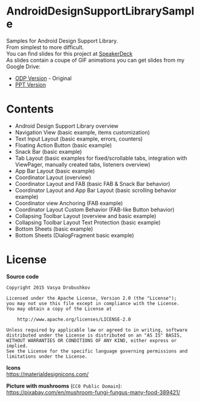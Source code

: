 # AndroidDesignSupportLibrarySample
Samples for Android Design Support Library. <br>
From simplest to more difficult.<br>
You can find slides for this project at [SpeakerDeck](https://speakerdeck.com/krossovochkin/android-design-support-library) <br>
As slides contain a coupe of GIF animations you can get slides from my Google Drive:
- [ODP Version](https://drive.google.com/file/d/0BxPrxGcUSktgVjdNay1hMHpfaTA/view?usp=sharing) - Original
- [PPT Version](https://drive.google.com/file/d/0BxPrxGcUSktgUEgxNGlVcm5Qamc/view?usp=sharing)

# Contents
- Android Design Support Library overview
- Navigation View (basic example, items customization)
- Text Input Layout (basic example, errors, counters)
- Floating Action Button (basic example)
- Snack Bar (basic example)
- Tab Layout (basic examples for fixed/scrollable tabs, integration with ViewPager, manually created tabs, listeners overview)
- App Bar Layout (basic example)
- Coordinator Layout (overview)
- Coordinator Layout and FAB (basic FAB & Snack Bar behavior)
- Coordinator Layout and App Bar Layout (basic scrolling behavior example)
- Coordinator view Anchoring (FAB example)
- Coordinator Layout Custom Behavior (FAB-like Button behavior)
- Collapsing Toolbar Layout (overview and basic example)
- Collapsing Toolbar Layout Text Protection (basic example)
- Bottom Sheets (basic example)
- Bottom Sheets (DialogFragment basic example)

# License
**Source code**
```
Copyright 2015 Vasya Drobushkov

Licensed under the Apache License, Version 2.0 (the "License");
you may not use this file except in compliance with the License.
You may obtain a copy of the License at

    http://www.apache.org/licenses/LICENSE-2.0

Unless required by applicable law or agreed to in writing, software
distributed under the License is distributed on an "AS IS" BASIS,
WITHOUT WARRANTIES OR CONDITIONS OF ANY KIND, either express or implied.
See the License for the specific language governing permissions and
limitations under the License.
```

**Icons**<br>
https://materialdesignicons.com/

**Picture with mushrooms** (`CC0 Public Domain`):<br>
https://pixabay.com/en/mushroom-fungi-fungus-many-food-389421/

